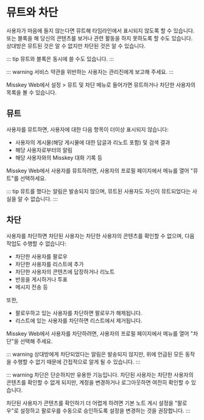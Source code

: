 # 뮤트와 차단
사용자가 마음에 들지 않는다면 뮤트해 타임라인에서 표시되지 않도록 할 수 있습니다.
또는 블록을 해 당신의 콘텐츠를 보거나 관련 활동을 하지 못하도록 할 수도 있습니다.
상대방은 뮤트된 것은 알 수 없지만 차단된 것은 알 수 있습니다.

::: tip
뮤트와 블록은 동시에 쓸 수도 있습니다.
:::

::: warning
서비스 약관을 위반하는 사용자는 관리진에게 보고해 주세요.
:::

Misskey Web에서 설정 > 뮤트 및 차단 메뉴로 들어가면 뮤트하거나 차단한 사용자의 목록을 볼 수 있습니다.

## 뮤트
사용자를 뮤트하면, 사용자에 대한 다음 항목이 더이상 표시되지 않습니다:
- 사용자의 게시물(해당 게시물에 대한 답글과 리노트 포함) 및 검색 결과
- 해당 사용자로부터의 알림
- 해당 사용자와의 Misskey 대화 기록 등

Misskey Web에서 사용자를 뮤트하려면, 사용자의 프로필 페이지에서 메뉴를 열어 "뮤트"를 선택하세요.

::: tip
뮤트를 했다는 알림은 발송되지 않으며, 뮤트된 사용자도 자신이 뮤트되었다는 사실을 알 수 없습니다.
:::

## 차단
사용자를 차단하면 차단된 사용자는 차단한 사용자의 콘텐츠를 확인할 수 없으며, 다음 작업도 수행할 수 없습니다:
- 차단한 사용자를 팔로우
- 차단한 사용자를 리스트에 추가
- 차단한 사용자의 콘텐츠에 답장하거나 리노트
- 반응을 게시하거나 투표
- 메시지 전송 등

또한,
- 팔로우하고 있는 사용자를 차단하면 팔로우가 해제됩니다.
- 리스트에 있는 사용자를 차단하면 리스트에서 제거됩니다.

Misskey Web에서 사용자를 차단하려면, 사용자의 프로필 페이지에서 메뉴를 열어 "차단"을 선택해 주세요.

::: warning
상대방에게 차단되었다는 알림은 발송되지 않지만, 위에 언급된 모든 동작을 수행할 수 없기 때문에 간접적으로 알게 될 수 있습니다.
:::

::: warning
차단은 단순하지만 유용한 기능입니다. 차단된 사용자는 차단한 사용자의 콘텐츠를 확인할 수 없게 되지만, 계정을 변경하거나 로그아웃하면 여전히 확인할 수 있습니다.

차단된 사용자가 콘텐츠를 확인하기 더 어렵게 하려면 기본 노트 게시 설정을 "팔로우"로 설정하고 팔로우를 수동으로 승인하도록 설정을 변경하는 것을 권장합니다.
:::
